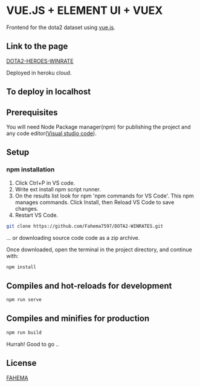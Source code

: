 # VUE.JS + ELEMENT UI + VUEX

Frontend for the dota2 dataset using [vue.js](https://vuejs.org/).

## Link to the page

[DOTA2-HEROES-WINRATE](https://dota2-heroes-winrate.herokuapp.com/)

Deployed in heroku cloud.

## To deploy in localhost

## Prerequisites

You will need Node Package manager(npm) for publishing the project and any code editor([Visual studio code](https://code.visualstudio.com/download)). 

## Setup

### npm installation

1) Click Ctrl+P in VS code.
2) Write ext install npm script runner.
3) On the results list look for npm 'npm commands for VS Code'. This npm manages commands. Click Install, then Reload VS Code    to save changes.
4) Restart VS Code.

``` bash
git clone https://github.com/Fahema7597/DOTA2-WINRATES.git
```
... or downloading source code code as a zip archive.

Once downloaded, open the terminal in the project directory, and continue with:
``` bash
npm install
```
## Compiles and hot-reloads for development
```bash
npm run serve
```

## Compiles and minifies for production
```bash
npm run build
```
Hurrah! Good to go ..

## License

[FAHEMA](http://www.fahema-designs.tk/index.html)




